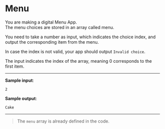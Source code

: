 # Menu

You are making a digital Menu App.  
The menu choices are stored in an array called menu.

You need to take a number as input, which indicates the choice index, and output the corresponding item from the menu.

In case the index is not valid, your app should output `Invalid choice`.

The input indicates the index of the array, meaning 0 corresponds to the first item.

---

**Sample input**:
```
2
```

**Sample output**:
```
Cake
```

---

>The `menu` array is already defined in the code.